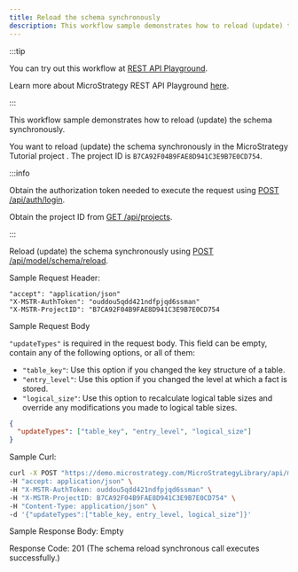 ```yaml
---
title: Reload the schema synchronously
description: This workflow sample demonstrates how to reload (update) the schema synchronously.
---
```


:::tip

You can try out this workflow at [REST API Playground](https://www.postman.com/microstrategysdk/workspace/microstrategy-rest-api/folder/16131298-b58bf430-4495-4904-8a1c-929a126be1f0?ctx=documentation).

Learn more about MicroStrategy REST API Playground [here](/docs/getting-started/playground.md).

:::

This workflow sample demonstrates how to reload (update) the schema synchronously.

You want to reload (update) the schema synchronously in the MicroStrategy Tutorial project . The project ID is `B7CA92F04B9FAE8D941C3E9B7E0CD754`.

:::info

Obtain the authorization token needed to execute the request using [POST /api/auth/login](https://demo.microstrategy.com/MicroStrategyLibrary/api-docs/index.html#/Authentication/postLogin).

Obtain the project ID from [GET /api/projects](https://demo.microstrategy.com/MicroStrategyLibrary/api-docs/index.html#/Projects/getProjects_1).

:::

Reload (update) the schema synchronously using [POST /api/model/schema/reload](https://demo.microstrategy.com/MicroStrategyLibrary/api-docs/index.html#/Schema/ms-schemaReload).

Sample Request Header:

```http
"accept": "application/json"
"X-MSTR-AuthToken": "ouddou5qdd421ndfpjqd6ssman"
"X-MSTR-ProjectID": "B7CA92F04B9FAE8D941C3E9B7E0CD754
```

Sample Request Body

`"updateTypes"` is required in the request body. This field can be empty, contain any of the following options, or all of them:

- `"table_key"`: Use this option if you changed the key structure of a table.
- `"entry_level"`: Use this option if you changed the level at which a fact is stored.
- `"logical_size"`: Use this option to recalculate logical table sizes and override any modifications you made to logical table sizes.

```json
{
  "updateTypes": ["table_key", "entry_level", "logical_size"]
}
```

Sample Curl:

```bash
curl -X POST "https://demo.microstrategy.com/MicroStrategyLibrary/api/model/schema/reload" \
-H "accept: application/json" \
-H "X-MSTR-AuthToken: ouddou5qdd421ndfpjqd6ssman" \
-H "X-MSTR-ProjectID: B7CA92F04B9FAE8D941C3E9B7E0CD754" \
-H "Content-Type: application/json" \
-d '{"updateTypes":["table_key, entry_level, logical_size"]}'
```

Sample Response Body: Empty

Response Code: 201 (The schema reload synchronous call executes successfully.)
